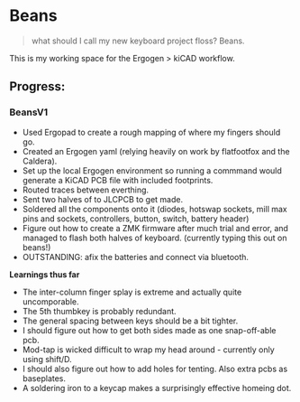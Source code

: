 # Beans
> what should I call my new keyboard project floss? Beans.

This is my working space for the Ergogen > kiCAD workflow.

## Progress:

### BeansV1
- Used Ergopad to create a rough mapping of where my fingers should go.
- Created an Ergogen yaml (relying heavily on work by flatfootfox and the Caldera).
- Set up the local Ergogen environment so running a commmand would generate a KiCAD PCB file with included footprints.
- Routed traces between everthing.
- Sent two halves of to JLCPCB to get made.
- Soldered all the components onto it (diodes, hotswap sockets, mill max pins and sockets, controllers, button, switch, battery header)
- Figure out how to create a ZMK firmware after much trial and error, and managed to flash both halves of keyboard. (currently typing this out on beans!)
- OUTSTANDING: afix the batteries and connect via bluetooth.

**Learnings thus far**
- The inter-column finger splay is extreme and actually quite uncomporable.
- The 5th thumbkey is probably redundant.
- The general spacing between keys should be a bit tighter.
- I should figure out how to get both sides made as one snap-off-able pcb.
- Mod-tap is wicked difficult to wrap my head around - currently only using shift/D.
- I should also figure out how to add holes for tenting. Also extra pcbs as baseplates.
- A soldering iron to a keycap makes a surprisingly effective homeing dot.
